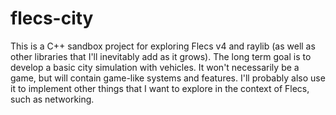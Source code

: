 # flecs-city

This is a C++ sandbox project for exploring Flecs v4 and raylib (as well as other libraries that I'll inevitably add as it grows). The long term goal is to develop a basic city simulation with vehicles. It won't necessarily be a game, but will contain game-like systems and features. I'll probably also use it to implement other things that I want to explore in the context of Flecs, such as networking.
